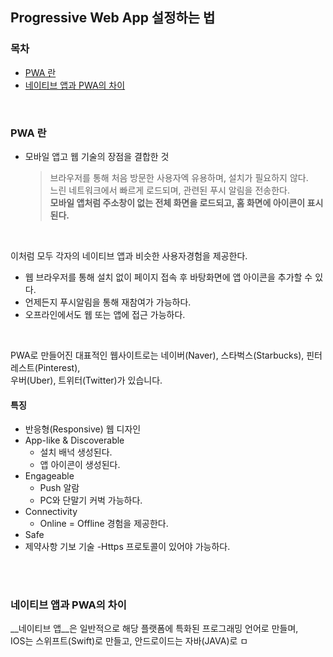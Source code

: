 ## Progressive Web App 설정하는 법


### 목차
- [PWA 란](#PWA-란)
- [네이티브 앱과 PWA의 차이](#네이티브-앱과-PWA의-차이)

<br>

### PWA 란
- 모바일 앱고 웹 기술의 장점을 결합한 것

  > 브라우저를 통해 처음 방문한 사용자엑 유용하며, 설치가 필요하지 않다.<br>
  > 느린 네트워크에서 빠르게 로드되며, 관련된 푸시 알림을 전송한다.<br>
  > __모바일 앱처럼 주소창이 없는 전체 화면을 로드되고, 홈 화면에 아이콘이 표시된다.__<br>

<br>

이처럼 모두 각자의 네이티브 앱과 비슷한 사용자경험을 제공한다.

- 웹 브라우저를 통해 설치 없이 페이지 접속 후 바탕화면에 앱 아이콘을 추가할 수 있다.
- 언제든지 푸시알림을 통해 재참여가 가능하다.
- 오프라인에서도 웹 또는 앱에 접근 가능하다.
<br>

PWA로 만들어진 대표적인 웹사이트로는 네이버(Naver), 스타벅스(Starbucks), 핀터레스트(Pinterest),<br>
우버(Uber), 트위터(Twitter)가 있습니다.

#### 특징
- 반응형(Responsive) 웹 디자인
- App-like & Discoverable
  - 설치 배넉 생성된다.
  - 앱 아이콘이 생성된다.
- Engageable
  - Push 알람
  - PC와 단말기 커벅 가능하다.
- Connectivity
  - Online = Offline 경험을 제공한다.
 - Safe
  - 제약사항 기보 기술 -Https 프로토콜이 있어야 가능하다.
<br>
<br>

### 네이티브 앱과 PWA의 차이
__네이티브 앱__은 일반적으로 해당 플랫폼에 특화된 프로그래밍 언어로 만들며,<br>
IOS는 스위프트(Swift)로 만들고, 안드로이드는 자바(JAVA)로 ㅁ 
